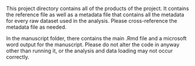 This project directory contains all of the products of the project. It contains the reference file as well as a metadata file that contains all the metadata for every raw dataset used in the analysis. Please cross-reference the metadata file as needed.
 
 In the manuscript folder, there contains the main .Rmd file and a microsoft word output for the
 manuscript. Please do not alter the code in anyway other than running it, or the analysis and data loading may not occur correctly.
